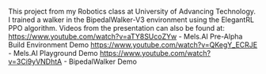 This project from my Robotics class at University of Advancing Technology. I trained a walker in the BipedalWalker-V3 environment using the ElegantRL PPO algorithm.
Videos from the presentation can also be found at: 
https://www.youtube.com/watch?v=aTY8SUcoZYw - Mels.AI Pre-Alpha Build Environment Demo
https://www.youtube.com/watch?v=QKegY_ECRJE - Mels.AI Playground Demo
https://www.youtube.com/watch?v=3Ci9yVNDhtA - BipedalWalker Demo 
